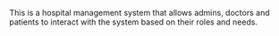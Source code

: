 This is a hospital management system that allows admins, doctors and patients to interact with the system based on their roles and needs.
